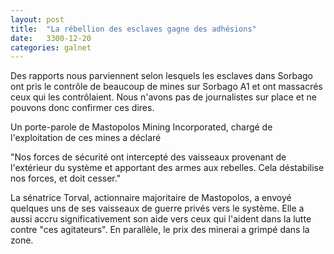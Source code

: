 ```yaml
---
layout: post
title:  "La rébellion des esclaves gagne des adhésions"
date:   3300-12-20
categories: galnet
---
```

Des rapports nous parviennent selon lesquels les esclaves dans Sorbago ont pris le contrôle de beaucoup de mines sur Sorbago A1 et ont massacrés ceux qui les contrôlaient. Nous n'avons pas de journalistes sur place et ne pouvons donc confirmer ces dires.

Un porte-parole de Mastopolos Mining Incorporated, chargé de l'exploitation de ces mines a déclaré

"Nos forces de sécurité ont intercepté des vaisseaux provenant de l'extérieur du système et apportant des armes aux rebelles. Cela déstabilise nos forces, et doit cesser."

La sénatrice Torval, actionnaire majoritaire de Mastopolos, a envoyé quelques uns de ses vaisseaux de guerre privés vers le système. Elle a aussi accru significativement son aide vers ceux qui l'aident dans la lutte contre "ces agitateurs". En parallèle, le prix des minerai a grimpé dans la zone.
